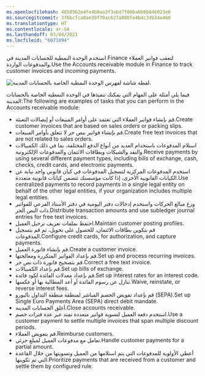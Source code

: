 ```yaml
---
ms.openlocfilehash: 4d58962e4fe4b8aa3f3abd7f00babb6b846023e6
ms.sourcegitcommit: 376bcfca0ae39f70ac627a080fe4b4c3db34e466
ms.translationtype: HT
ms.contentlocale: ar-SA
ms.lasthandoff: 03/04/2021
ms.locfileid: "6071094"
---
```


<span data-ttu-id="d5092-101">استخدم الوحدة النمطية للحسابات المدينة في Finance لتعقب فواتير العملاء والمدفوعات الواردة.</span><span class="sxs-lookup"><span data-stu-id="d5092-101">Use the Accounts receivable module in Finance to track customer invoices and incoming payments.</span></span>
 
![لقطة شاشة لفهرس الوحدة النمطية الخاصة بالحسابات المدينة.](../media/accounts-receivable.png)

<span data-ttu-id="d5092-103">فيما يلي أمثلة على المهام التي يمكنك تنفيذها في الوحدة النمطية الخاصة بالحسابات المدينة:</span><span class="sxs-lookup"><span data-stu-id="d5092-103">The following are examples of tasks that you can perform in the Accounts receivable module:</span></span>

-   <span data-ttu-id="d5092-104">قم بإنشاء فواتير العملاء التي تعتمد على أوامر المبيعات أو إيصالات التعبئة.</span><span class="sxs-lookup"><span data-stu-id="d5092-104">Create customer invoices that are based on sales orders or packing slips.</span></span>
-   <span data-ttu-id="d5092-105">قم بإنشاء فواتير بنص حر لا تتعلق بأوامر المبيعات.</span><span class="sxs-lookup"><span data-stu-id="d5092-105">Create free text invoices that are not related to sales orders.</span></span>
-   <span data-ttu-id="d5092-106">استلام المدفوعات باستخدام العديد من أنواع الدفع المختلفة، بما في ذلك الكمبيالات والنقد والشيكات وبطاقات الائتمان والمدفوعات الإلكترونية.</span><span class="sxs-lookup"><span data-stu-id="d5092-106">Receive payments by using several different payment types, including bills of exchange, cash, checks, credit cards, and electronic payments.</span></span>
-   <span data-ttu-id="d5092-107">استخدم المدفوعات المركزية لتسجيل المدفوعات في كيان قانوني واحد نيابة عن الكيانات القانونية الأخرى، إذا كانت مؤسستك تتضمن كيانات قانونية متعددة.</span><span class="sxs-lookup"><span data-stu-id="d5092-107">Use centralized payments to record payments in a single legal entity on behalf of the other legal entities, if your organization includes multiple legal entities.</span></span>
-   <span data-ttu-id="d5092-108">وزع مبالغ الحركات واستخدم إدخالات دفتر اليومية في دفتر الأستاذ الفرعي للفواتير ذات النص الحر.</span><span class="sxs-lookup"><span data-stu-id="d5092-108">Distribute transaction amounts and use subledger journal entries for free text invoices.</span></span>
-   <span data-ttu-id="d5092-109">احتفظ بملفات تعريف ترحيل العميل.</span><span class="sxs-lookup"><span data-stu-id="d5092-109">Maintain customer posting profiles.</span></span>
-   <span data-ttu-id="d5092-110">قم بتكوين بطاقات الائتمان، للحصول على تخويل، ثم قم بتسجيل المدفوعات.</span><span class="sxs-lookup"><span data-stu-id="d5092-110">Configure credit cards, for authorization, and capture payments.</span></span>
-   <span data-ttu-id="d5092-111">قم بإنشاء فاتورة العميل.</span><span class="sxs-lookup"><span data-stu-id="d5092-111">Create a customer invoice.</span></span>
-   <span data-ttu-id="d5092-112">قم بإعداد الفواتير المتكررة ومعالجتها.</span><span class="sxs-lookup"><span data-stu-id="d5092-112">Set up and process recurring invoices.</span></span>
-   <span data-ttu-id="d5092-113">قم بتصحيح فاتورة ذات نص حر.</span><span class="sxs-lookup"><span data-stu-id="d5092-113">Correct a free text invoice.</span></span>
-   <span data-ttu-id="d5092-114">قم بإعداد الكمبيالات.</span><span class="sxs-lookup"><span data-stu-id="d5092-114">Set up bills of exchange.</span></span>
-   <span data-ttu-id="d5092-115">قم بإعداد معدلات الفائدة لكود فائدة.</span><span class="sxs-lookup"><span data-stu-id="d5092-115">Set up interest rates for an interest code.</span></span>
-   <span data-ttu-id="d5092-116">تنازل عن رسوم الفائدة أو أعد المطالبة بها أو عكسها.</span><span class="sxs-lookup"><span data-stu-id="d5092-116">Waive, reinstate, or reverse interest fees.</span></span>
-   <span data-ttu-id="d5092-117">قم بإعداد تفويض الخصم المباشر لمنطقة منطقة التداول باليورو (SEPA).</span><span class="sxs-lookup"><span data-stu-id="d5092-117">Set up Single Euro Payments Area (SEPA) direct debit mandate.</span></span>
-   <span data-ttu-id="d5092-118">أغلق الحسابات المدينة.</span><span class="sxs-lookup"><span data-stu-id="d5092-118">Close accounts receivable.</span></span>
-   <span data-ttu-id="d5092-119">استخدم دفعة العميل لتسوية فواتير متعددة تمتد عبر عدة فترات خصم.</span><span class="sxs-lookup"><span data-stu-id="d5092-119">Use a customer payment to settle multiple invoices that span multiple discount periods.</span></span>
-   <span data-ttu-id="d5092-120">قم بتعويض العملاء.</span><span class="sxs-lookup"><span data-stu-id="d5092-120">Reimburse customers.</span></span>
-   <span data-ttu-id="d5092-121">تعامل مع مدفوعات العميل لمبلغ جزئي.</span><span class="sxs-lookup"><span data-stu-id="d5092-121">Handle customer payments for a partial amount.</span></span>
-   <span data-ttu-id="d5092-122">أعطي الأولوية للمدفوعات التي يتم استلامها من العميل وتسويتها من خلال القاعدة التي تم تكوينها.</span><span class="sxs-lookup"><span data-stu-id="d5092-122">Prioritize payments that are received from a customer and settle them by configured rule.</span></span>
